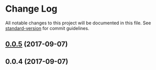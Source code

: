 # Change Log

All notable changes to this project will be documented in this file. See [standard-version](https://github.com/conventional-changelog/standard-version) for commit guidelines.

<a name="0.0.5"></a>
## [0.0.5](https://github.com/zackiles/kremlin/compare/v0.0.4...v0.0.5) (2017-09-07)



<a name="0.0.4"></a>
## 0.0.4 (2017-09-07)
